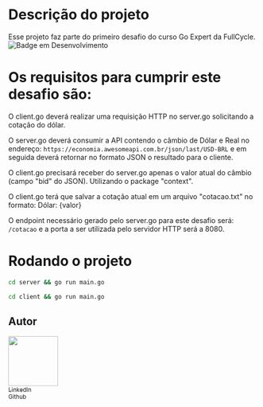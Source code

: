 # Descrição do projeto
Esse projeto faz parte do primeiro desafio do curso Go Expert da FullCycle.
![Badge em Desenvolvimento](http://img.shields.io/static/v1?label=STATUS&message=EM%20DESENVOLVIMENTO&color=GREEN&style=for-the-badge)

# Os requisitos para cumprir este desafio são:
O client.go deverá realizar uma requisição HTTP no server.go solicitando a cotação do dólar.
 
O server.go deverá consumir a API contendo o câmbio de Dólar e Real no endereço: `https://economia.awesomeapi.com.br/json/last/USD-BRL` e em seguida deverá retornar no formato JSON o resultado para o cliente.

O client.go precisará receber do server.go apenas o valor atual do câmbio (campo "bid" do JSON). Utilizando o package "context".
 
O client.go terá que salvar a cotação atual em um arquivo "cotacao.txt" no formato: Dólar: {valor}
 
O endpoint necessário gerado pelo server.go para este desafio será: `/cotacao` e a porta a ser utilizada pelo servidor HTTP será a 8080.

# Rodando o projeto
```sh
cd server && go run main.go
```
```sh
cd client && go run main.go
```

## Autor
[<img src="https://avatars.githubusercontent.com/u/82416762?v=4" width=100><br><sub>LinkedIn</sub>](https://www.linkedin.com/in/claudionorsilva/)<br>[<sub>Github</sub>](https://github.com/ClaudionorJunior)